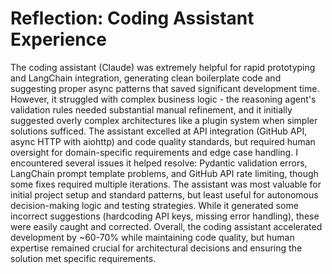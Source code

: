 # Reflection: Coding Assistant Experience

The coding assistant (Claude) was extremely helpful for rapid prototyping and LangChain integration, generating clean boilerplate code and suggesting proper async patterns that saved significant development time. However, it struggled with complex business logic - the reasoning agent's validation rules needed substantial manual refinement, and it initially suggested overly complex architectures like a plugin system when simpler solutions sufficed. The assistant excelled at API integration (GitHub API, async HTTP with aiohttp) and code quality standards, but required human oversight for domain-specific requirements and edge case handling. I encountered several issues it helped resolve: Pydantic validation errors, LangChain prompt template problems, and GitHub API rate limiting, though some fixes required multiple iterations. The assistant was most valuable for initial project setup and standard patterns, but least useful for autonomous decision-making logic and testing strategies. While it generated some incorrect suggestions (hardcoding API keys, missing error handling), these were easily caught and corrected. Overall, the coding assistant accelerated development by ~60-70% while maintaining code quality, but human expertise remained crucial for architectural decisions and ensuring the solution met specific requirements.